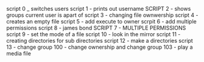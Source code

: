 script 0 _ switches users
script 1 - prints out username
SCRIPT 2 - shows groups current user is apart of
script 3 - changing file ownwership
script 4 - creates an empty file
script 5 - add execute to owner
scrpit 6 - add multiple permissions
script 8 - james bond
SCRIPT 7 - MULTIPLE PERMISSIONS
script 9 - set the mode of a file
script 10 - look in the mirror
script 11 - creating directories for sub directories
script 12 - make a directories
script 13 - change group
100 - change ownership and change group
103 - play a media file
